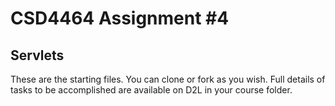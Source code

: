 # CSD4464 Assignment #4

## Servlets

These are the starting files. You can clone or fork as you wish. Full details of 
tasks to be accomplished are available on D2L in your course folder.